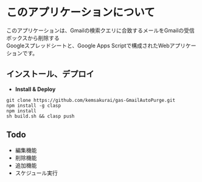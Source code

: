 # このアプリケーションについて

このアプリケーションは、Gmailの検索クエリに合致するメールをGmailの受信ボックスから削除する    
Googleスプレッドシートと、Google Apps Scriptで構成されたWebアプリケーションです。       

## インストール、デプロイ      

* **Install & Deploy**   
```console
git clone https://github.com/kemsakurai/gas-GmailAutoPurge.git
npm install -g clasp
npm install
sh build.sh && clasp push
```

## Todo

* 編集機能
* 削除機能
* 追加機能
* スケジュール実行

